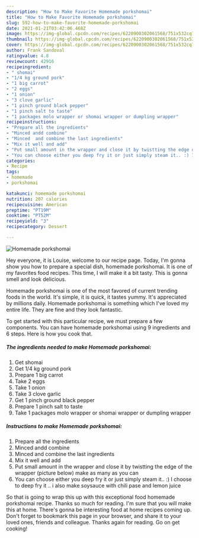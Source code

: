```yaml
---
description: "How to Make Favorite Homemade porkshomai"
title: "How to Make Favorite Homemade porkshomai"
slug: 592-how-to-make-favorite-homemade-porkshomai
date: 2021-01-21T03:42:06.468Z
image: https://img-global.cpcdn.com/recipes/6220900302061568/751x532cq70/homemade-porkshomai-recipe-main-photo.jpg
thumbnail: https://img-global.cpcdn.com/recipes/6220900302061568/751x532cq70/homemade-porkshomai-recipe-main-photo.jpg
cover: https://img-global.cpcdn.com/recipes/6220900302061568/751x532cq70/homemade-porkshomai-recipe-main-photo.jpg
author: Frank Sandoval
ratingvalue: 4.8
reviewcount: 42916
recipeingredient:
- " shomai"
- "1/4 kg ground pork"
- "1 big carrot"
- "2 eggs"
- "1 onion"
- "3 clove garlic"
- "1 pinch ground black pepper"
- "1 pinch salt to taste"
- "1 packages molo wrapper or shomai wrapper or dumpling wrapper"
recipeinstructions:
- "Prepare all the ingredients"
- "Minced andd combine"
- "Minced  and combine the last ingredients"
- "Mix it well and add"
- "Put small amount in the wrapper and close it by twistting the edge of the wrapper (picture below) make as many as you can"
- "You can choose either you deep fry it or just simply steam it.. :) I choose to deep fry it .. i also make soysauce with chili pase and lemon juice"
categories:
- Recipe
tags:
- homemade
- porkshomai

katakunci: homemade porkshomai 
nutrition: 207 calories
recipecuisine: American
preptime: "PT19M"
cooktime: "PT52M"
recipeyield: "3"
recipecategory: Dessert

---
```



![Homemade porkshomai](https://img-global.cpcdn.com/recipes/6220900302061568/751x532cq70/homemade-porkshomai-recipe-main-photo.jpg)

Hey everyone, it is Louise, welcome to our recipe page. Today, I'm gonna show you how to prepare a special dish, homemade porkshomai. It is one of my favorites food recipes. This time, I will make it a bit tasty. This is gonna smell and look delicious.



Homemade porkshomai is one of the most favored of current trending foods in the world. It's simple, it is quick, it tastes yummy. It's appreciated by millions daily. Homemade porkshomai is something which I've loved my entire life. They are fine and they look fantastic.


To get started with this particular recipe, we must prepare a few components. You can have homemade porkshomai using 9 ingredients and 6 steps. Here is how you cook that.

<!--inarticleads1-->

##### The ingredients needed to make Homemade porkshomai:

1. Get  shomai
1. Get 1/4 kg ground pork
1. Prepare 1 big carrot
1. Take 2 eggs
1. Take 1 onion
1. Take 3 clove garlic
1. Get 1 pinch ground black pepper
1. Prepare 1 pinch salt to taste
1. Take 1 packages molo wrapper or shomai wrapper or dumpling wrapper




<!--inarticleads2-->

##### Instructions to make Homemade porkshomai:

1. Prepare all the ingredients
1. Minced andd combine
1. Minced  and combine the last ingredients
1. Mix it well and add
1. Put small amount in the wrapper and close it by twistting the edge of the wrapper (picture below) make as many as you can
1. You can choose either you deep fry it or just simply steam it.. :) I choose to deep fry it .. i also make soysauce with chili pase and lemon juice




So that is going to wrap this up with this exceptional food homemade porkshomai recipe. Thanks so much for reading. I'm sure that you will make this at home. There's gonna be interesting food at home recipes coming up. Don't forget to bookmark this page in your browser, and share it to your loved ones, friends and colleague. Thanks again for reading. Go on get cooking!

